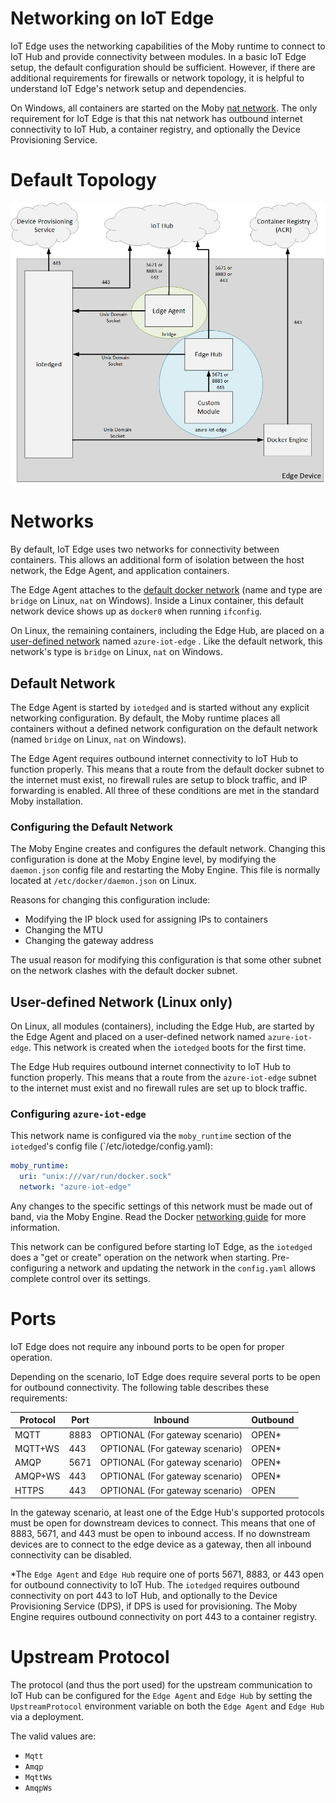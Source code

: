 # Networking on IoT Edge

IoT Edge uses the networking capabilities of the Moby runtime to connect to IoT Hub and provide connectivity between modules.
In a basic IoT Edge setup, the default configuration should be sufficient.
However, if there are additional requirements for firewalls or network topology, it is helpful to understand IoT Edge's network setup and dependencies.

On Windows, all containers are started on the Moby [nat network][3]. The only requirement for IoT Edge is that this nat network has outbound internet connectivity to IoT Hub, a container registry, and optionally the Device Provisioning Service.

# Default Topology

![IoT Edge network][network]

# Networks

By default, IoT Edge uses two networks for connectivity between containers.
This allows an additional form of isolation between the host network, the Edge Agent, and application containers.

The Edge Agent attaches to the [default docker network][1] (name and type are `bridge` on Linux, `nat` on Windows).
Inside a Linux container, this default network device shows up as `docker0` when running `ifconfig`.

On Linux, the remaining containers, including the Edge Hub, are placed on a [user-defined network][2] named `azure-iot-edge` . Like the default network, this network's type is `bridge` on Linux, `nat` on Windows.

## Default Network

The Edge Agent is started by `iotedged` and is started without any explicit networking configuration.
By default, the Moby runtime places all containers without a defined network configuration on the default network (named `bridge` on Linux, `nat` on Windows).

The Edge Agent requires outbound internet connectivity to IoT Hub to function properly.
This means that a route from the default docker subnet to the internet must exist, no firewall rules are setup to block traffic, and IP forwarding is enabled.
All three of these conditions are met in the standard Moby installation.

### Configuring the Default Network

The Moby Engine creates and configures the default network.
Changing this configuration is done at the Moby Engine level, by modifying the `daemon.json` config file and restarting the Moby Engine.
This file is normally located at `/etc/docker/daemon.json` on Linux.

Reasons for changing this configuration include:
* Modifying the IP block used for assigning IPs to containers
* Changing the MTU
* Changing the gateway address

The usual reason for modifying this configuration is that some other subnet on the network clashes with the default docker subnet.

## User-defined Network (Linux only)

On Linux, all modules (containers), including the Edge Hub, are started by the Edge Agent and placed on a user-defined network named `azure-iot-edge`.
This network is created when the `iotedged` boots for the first time.

The Edge Hub requires outbound internet connectivity to IoT Hub to function properly.
This means that a route from the `azure-iot-edge` subnet to the internet must exist and no firewall rules are set up to block traffic.

### Configuring `azure-iot-edge`

This network name is configured via the `moby_runtime` section of the `iotedged`'s config file (`/etc/iotedge/config.yaml):

```yaml
moby_runtime:
  uri: "unix:///var/run/docker.sock"
  network: "azure-iot-edge"
```

Any changes to the specific settings of this network must be made out of band, via the Moby Engine.
Read the Docker [networking guide][4] for more information.

This network can be configured before starting IoT Edge, as the `iotedged` does a "get or create" operation on the network when starting.
Pre-configuring a network and updating the network in the `config.yaml` allows complete control over its settings.

# Ports

IoT Edge does not require any inbound ports to be open for proper operation.

Depending on the scenario, IoT Edge does require several ports to be open for outbound connectivity.
The following table describes these requirements:

|Protocol | Port | Inbound                         | Outbound  |
|---------|------|---------------------------------|-----------|
| MQTT    | 8883 | OPTIONAL (For gateway scenario) | OPEN*     | 
| MQTT+WS | 443  | OPTIONAL (For gateway scenario) | OPEN*     |
| AMQP    | 5671 | OPTIONAL (For gateway scenario) | OPEN*     | 
| AMQP+WS | 443  | OPTIONAL (For gateway scenario) | OPEN*     |
| HTTPS   | 443  | OPTIONAL (For gateway scenario) | OPEN      |

In the gateway scenario, at least one of the Edge Hub's supported protocols must be open for downstream devices to connect.
This means that one of 8883, 5671, and 443 must be open to inbound access.
If no downstream devices are to connect to the edge device as a gateway, then all inbound connectivity can be disabled.

*The `Edge Agent` and `Edge Hub` require one of ports 5671, 8883, or 443 open for outbound connectivity to IoT Hub.
The `iotedged` requires outbound connectivity on port 443 to IoT Hub, and optionally to the Device Provisioning Service (DPS), if DPS is used for provisioning.
The Moby Engine requires outbound connectivity on port 443 to a container registry.

# Upstream Protocol

The protocol (and thus the port used) for the upstream communication to IoT Hub can be configured for the `Edge Agent` and `Edge Hub` by setting the `UpstreamProtocol` environment variable on both the `Edge Agent` and `Edge Hub` via a deployment.

The valid values are:
* `Mqtt`
* `Amqp`
* `MqttWs`
* `AmqpWs`


[1]: https://docs.docker.com/network/bridge/#use-the-default-bridge-network
[2]: https://docs.docker.com/network/bridge/
[3]: https://docs.microsoft.com/en-us/virtualization/windowscontainers/container-networking/network-drivers-topologies
[4]: https://docs.docker.com/network/

[network]: images/iotedge-network.png
